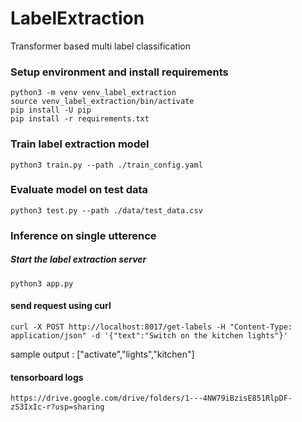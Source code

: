 # LabelExtraction
Transformer based multi label classification

### Setup environment and install requirements
```commandline
python3 -m venv venv_label_extraction
source venv_label_extraction/bin/activate
pip install -U pip
pip install -r requirements.txt
```

### Train label extraction model
```commandline
python3 train.py --path ./train_config.yaml
```

### Evaluate model on test data
```commandline
python3 test.py --path ./data/test_data.csv 
```

### Inference on single utterence
##### Start the label extraction server
```commandline
python3 app.py
```
#### send request using curl
```commandline
curl -X POST http://localhost:8017/get-labels -H "Content-Type: application/json" -d '{"text":"Switch on the kitchen lights"}'
```
sample output : ["activate","lights","kitchen"]

#### tensorboard logs
```commandline
https://drive.google.com/drive/folders/1---4NW79iBzisE851RlpDF-zS3IxIc-r?usp=sharing
```